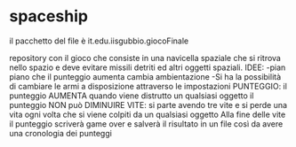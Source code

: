 # spaceship
il pacchetto del file è it.edu.iisgubbio.giocoFinale

repository con il gioco che consiste in una navicella spaziale che si ritrova nello spazio e deve evitare missili detriti ed altri oggetti spaziali. 
IDEE:
-pian piano che il punteggio aumenta cambia ambientazione
-Si ha la possibilità di cambiare le armi a disposizione attraverso le  impostazioni
PUNTEGGIO:
il punteggio AUMENTA quando viene distrutto un qualsiasi oggetto
il punteggio NON può DIMINUIRE
VITE:
si parte avendo tre vite e si perde una vita ogni volta che si viene colpiti da un qualsiasi oggetto
Alla fine delle vite il punteggio scriverà game over e salverà il risultato in un file così da avere una cronologia dei punteggi
